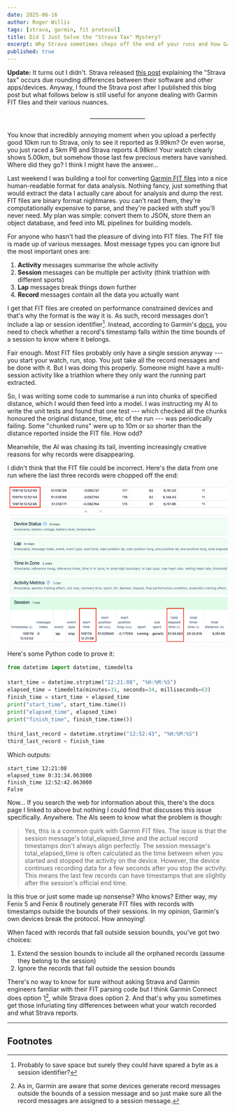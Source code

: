 ```yaml
---
date: 2025-06-16
author: Roger Willis
tags: [strava, garmin, fit protocol]
title: Did I Just Solve the "Strava Tax" Mystery?
excerpt: Why Strava sometimes chops off the end of your runs and how Garmin breaks their own protocol
published: true
---
```


**Update:** It turns out I didn't. Strava released [this post](https://stories.strava.com/articles/explaining-the-strava-tax) explaining the "Strava tax" occurs due rounding differences between their software and other apps/devices. Anyway, I found the Strava post after I published this blog post but what follows below is still useful for anyone dealing with Garmin FIT files and their various nuances.

<hr style="border: 0; border-top: 1px solid #ccc; margin: 2em auto; width: 25%;" />

You know that incredibly annoying moment when you upload a perfectly good 10km run to Strava, only to see it reported as 9.99km? Or even worse, you just raced a 5km PB and Strava reports 4.98km! Your watch clearly shows 5.00km, but somehow those last few precious meters have vanished. Where did they go? I think I might have the answer...

Last weekend I was building a tool for converting [Garmin FIT files](https://developer.garmin.com/fit/overview/) into a nice human-readable format for data analysis. Nothing fancy, just something that would extract the data I actually care about for analysis and dump the rest. FIT files are binary format nightmares. you can't read them, they're computationally expensive to parse, and they're packed with stuff you'll never need. My plan was simple: convert them to JSON, store them an object database, and feed into ML pipelines for building models.

For anyone who hasn't had the pleasure of diving into FIT files. The FIT file is made up of various messages. Most message types you can ignore but the most important ones are:

1. **Activity** messages summarise the whole activity
2. **Session** messages can be multiple per activity (think triathlon with different sports)
3. **Lap** messages break things down further
5. **Record** messages contain all the data you actually want

I get that FIT files are created on performance constrained devices and that's why the format is the way it is. As such, record messages don't include a lap or session identifier[^1]. Instead, according to Garmin's [docs](https://developer.garmin.com/fit/cookbook/decoding-activity-files/), you need to check whether a record's timestamp falls within the time bounds of a session to know where it belongs.

Fair enough. Most FIT files probably only have a single session anyway --- you start your watch, run, stop. You just take all the record messages and be done with it. But I was doing this properly. Someone might have a multi-session activity like a triathlon where they only want the running part extracted.

So, I was writing some code to summarise a run into chunks of specified distance, which I would then feed into a model. I was instructing my AI to write the unit tests and found that one test --- which checked all the chunks honoured the original distance, time, etc of the run --- was periodically failing. Some "chunked runs" were up to 10m or so shorter than the distance reported inside the FIT file. How odd?

Meanwhile, the AI was chasing its tail, inventing increasingly creative reasons for why records were disappearing.

I didn't think that the FIT file could be incorrect. Here's the data from one run where the last three records were chopped off the end:

![Screenshot from fitfileviewer.com showing the run in question](fit-file-viewer.png)

Here's some Python code to prove it:

```python
from datetime import datetime, timedelta

start_time = datetime.strptime("12:21:08", "%H:%M:%S")
elapsed_time = timedelta(minutes=31, seconds=34, milliseconds=63)
finish_time = start_time + elapsed_time
print("start_time", start_time.time())
print("elapsed_time", elapsed_time)
print("finish_time", finish_time.time())

third_last_record = datetime.strptime("12:52:43", "%H:%M:%S")
third_last_record < finish_time
```

Which outputs:

```
start_time 12:21:08
elapsed_time 0:31:34.063000
finish_time 12:52:42.063000
False
```

Now... If you search the web for information about this, there's the docs page I linked to above but nothing I could find that discusses this issue specifically. Anywhere. The AIs seem to know what the problem is though:

> Yes, this is a common quirk with Garmin FIT files. The issue is that the session message's total_elapsed_time and the actual record timestamps don't always align perfectly. The session message's total_elapsed_time is often calculated as the time between when you started and stopped the activity on the device. However, the device continues recording data for a few seconds after you stop the activity. This means the last few records can have timestamps that are slightly after the session's official end time.

Is this true or just some made up nonsense? Who knows? Either way, my Fenix 5 and Fenix 8 routinely generate FIT files with records with timestamps outside the bounds of their sessions. In my opinion, Garmin's own devices break the protocol. How annoying!

When faced with records that fall outside session bounds, you've got two choices:

1. Extend the session bounds to include all the orphaned records (assume they belong to the session)
2. Ignore the records that fall outside the session bounds

There's no way to know for sure without asking Strava and Garmin engineers familiar with their FIT parsing code but I think Garmin Connect does option 1[^2], while Strava does option 2. And that's why you sometimes get those infuriating tiny differences between what your watch recorded and what Strava reports.

---

## Footnotes

[^1]: Probably to save space but surely they could have spared a byte as a session identifier?
[^2]: As in, Garmin are aware that some devices generate record messages outside the bounds of a session message and so just make sure all the record messages are assigned to a session message.


